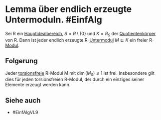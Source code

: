 # Lemma über endlich erzeugte Untermoduln. #EinfAlg 
Sei R ein [Hauptidealbereich](Einf.%20Alg/Definition/Hauptidealbereiche.md), $S=R\setminus\{0\}$ und $K=R_S$ der [Quotientenkörper](Einf.%20Alg/Definition/Konsturktion%20des%20Quotientenk%C3%B6rpers.md) von R.
Dann ist jeder endlich erzeugte R-[Untermodul](Einf.%20Alg/Definition/Untermoduln.md) $M\subseteq K$ ein freier R-[Modul](Einf.%20Alg/Definition/Moduln%20%C3%BCber%20Ringen.md).
## Folgerung
Jeder [torsionsfreie](Einf.%20Alg/Definition/Torsion.md) R-Modul M mit $\dim(M_S)\leq 1$ ist frei. Insbesondere gilt dies für jeden torsionsfreien R-Modul, der durch ein einziges seiner Elemente erzeugt werden kann.
## Siehe auch
- #EinfAlgVL9 